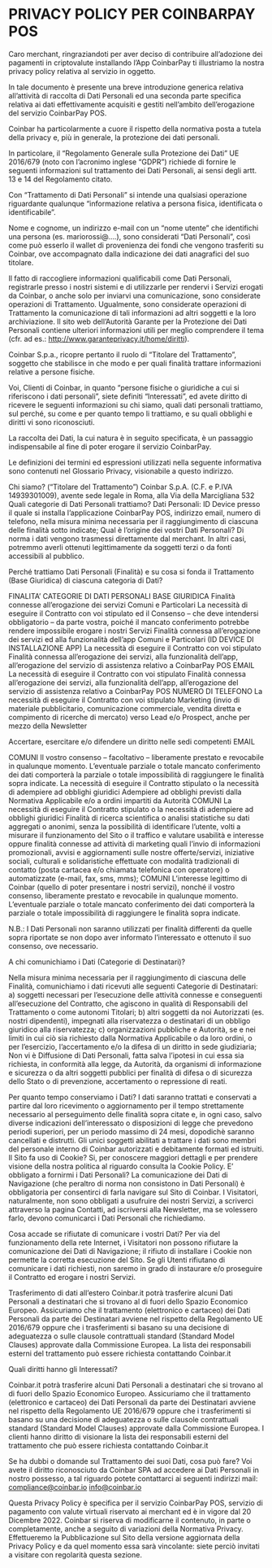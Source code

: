 # PRIVACY POLICY PER COINBARPAY POS

Caro merchant,
ringraziandoti per aver deciso di contribuire all’adozione dei pagamenti in criptovalute installando l’App CoinbarPay ti illustriamo la nostra privacy policy relativa al servizio in oggetto.

In tale documento è presente una breve introduzione generica  relativa all’attività di raccolta di Dati Personali ed una seconda parte specifica relativa ai dati effettivamente acquisiti e gestiti nell’ambito dell’erogazione del servizio CoinbarPay POS.

Coinbar ha particolarmente a cuore il rispetto della normativa posta a tutela della privacy e, più in generale, la protezione dei dati personali.

In particolare, il “Regolamento Generale sulla Protezione dei Dati” UE 2016/679 (noto con l’acronimo inglese “GDPR”) richiede di fornire le seguenti informazioni sul trattamento dei Dati Personali, ai sensi degli artt. 13 e 14 del Regolamento citato.

Con “Trattamento di Dati Personali” si intende una qualsiasi operazione riguardante qualunque “informazione relativa a persona fisica, identificata o identificabile”. 

Nome e cognome, un indirizzo e-mail con un “nome utente” che identifichi una persona (es. mariorossi@….), sono considerati “Dati Personali”, così come può esserlo il wallet di provenienza dei fondi che vengono trasferiti su Coinbar, ove accompagnato dalla indicazione dei dati anagrafici del suo titolare. 

Il fatto di raccogliere informazioni qualificabili come Dati Personali, registrarle presso i nostri sistemi e di utilizzarle per rendervi i Servizi erogati da Coinbar, o anche solo per inviarvi una comunicazione, sono considerate operazioni di Trattamento. Ugualmente, sono considerate operazioni di Trattamento la comunicazione di tali informazioni ad altri soggetti e la loro archiviazione.
Il sito web dell’Autorità Garante per la Protezione dei Dati Personali contiene ulteriori informazioni utili per meglio comprendere il tema (cfr. ad es.: http://www.garanteprivacy.it/home/diritti).

Coinbar S.p.a., ricopre pertanto il ruolo di “Titolare del Trattamento”, soggetto che stabilisce in che modo e per quali finalità trattare informazioni relative a persone fisiche.

Voi, Clienti di Coinbar, in quanto “persone fisiche o giuridiche a cui si riferiscono i dati personali”, siete definiti “Interessati”, ed avete diritto di ricevere le seguenti informazioni su chi siamo, quali dati personali trattiamo, sul perché, su come e per quanto tempo li trattiamo, e su quali obblighi e diritti vi sono riconosciuti.

La raccolta dei Dati, la cui natura è in seguito specificata, è un passaggio indispensabile al fine di poter erogare il servizio CoinbarPay.

Le definizioni dei termini ed espressioni utilizzati nella seguente informativa sono contenuti nel Glossario Privacy, visionabile a questo indirizzo.

Chi siamo? (“Titolare del Trattamento”)
Coinbar S.p.A. (C.F. e P.IVA 14939301009), avente sede legale in Roma, alla Via della Marcigliana 532
Quali categorie di Dati Personali trattiamo?
Dati Personali: ID Device presso il quale si installa l’applicazione CoinbarPay POS, indirizzo email, numero di telefono, nella misura minima necessaria per il raggiungimento di ciascuna delle finalità sotto indicate;
Qual è l’origine dei vostri Dati Personali?
Di norma i dati vengono trasmessi direttamente dal merchant. In altri casi, potremmo averli ottenuti legittimamente da soggetti terzi o da fonti accessibili al pubblico.



Perché trattiamo Dati Personali (Finalità) e su cosa si fonda il Trattamento (Base Giuridica) di ciascuna categoria di Dati?



FINALITA’
CATEGORIE DI DATI PERSONALI
BASE GIURIDICA
Finalità connesse all’erogazione dei servizi
Comuni e Particolari
La necessità di eseguire il Contratto con voi stipulato ed il Consenso – che deve intendersi obbligatorio – da parte vostra, poiché il mancato conferimento potrebbe rendere impossibile erogare i nostri Servizi
Finalità connessa all’erogazione dei servizi ed alla funzionalità dell’app
Comuni e Particolari (ID DEVICE DI INSTALLAZIONE APP)
La necessità di eseguire il Contratto con voi stipulato 
Finalità connessa all’erogazione dei servizi, alla funzionalità dell’app, all’erogazione del servizio di assistenza relativo a CoinbarPay POS
EMAIL
La necessità di eseguire il Contratto con voi stipulato 
Finalità connessa all’erogazione dei servizi, alla funzionalità dell’app, all’erogazione del servizio di assistenza relativo a CoinbarPay POS
NUMERO DI TELEFONO
La necessità di eseguire il Contratto con voi stipulato 
Marketing (invio di materiale pubblicitario, comunicazione commerciale, vendita diretta e compimento di ricerche di mercato) verso Lead e/o Prospect, anche per mezzo della Newsletter










Accertare, esercitare e/o difendere un diritto nelle sedi competenti
EMAIL

















COMUNI
Il vostro consenso – facoltativo – liberamente prestato e revocabile in qualunque momento.
L’eventuale parziale o totale mancato conferimento dei dati comporterà la parziale o totale impossibilità di raggiungere le finalità sopra indicate.
La necessità di eseguire il Contratto stipulato o la necessità di adempiere ad obblighi giuridici
Adempiere ad obblighi previsti dalla Normativa Applicabile e/o a ordini impartiti da Autorità
COMUNI
La necessità di eseguire il Contratto stipulato o la necessità di adempiere ad obblighi giuridici
Finalità di ricerca scientifica o analisi statistiche su dati aggregati o anonimi, senza la possibilità di identificare l’utente, volti a misurare il funzionamento del Sito o il traffico e valutare usabilità e interesse oppure finalità connesse ad attività di marketing quali l’invio di informazioni promozionali, avvisi e aggiornamenti sulle nostre offerte/servizi, iniziative sociali, culturali e solidaristiche effettuate con modalità tradizionali di contatto (posta cartacea e/o chiamata telefonica con operatore) o automatizzate (e-mail, fax, sms, mms);
COMUNI
L’interesse legittimo di Coinbar (quello di poter presentare i nostri servizi), nonché il vostro consenso, liberamente prestato e revocabile in qualunque momento.
L’eventuale parziale o totale mancato conferimento dei dati comporterà la parziale o totale impossibilità di raggiungere le finalità sopra indicate.





N.B.: I Dati Personali non saranno utilizzati per finalità differenti da quelle sopra riportate se non dopo aver informato l’interessato e ottenuto il suo consenso, ove necessario.


A chi comunichiamo i Dati (Categorie di Destinatari)?

Nella misura minima necessaria per il raggiungimento di ciascuna delle Finalità, comunichiamo i dati ricevuti alle seguenti Categorie di Destinatari:
a) soggetti necessari per l’esecuzione delle attività connesse e conseguenti all’esecuzione del Contratto, che agiscono in qualità di Responsabili del Trattamento o come autonomi Titolari;
b) altri soggetti da noi Autorizzati (es. nostri dipendenti), impegnati alla riservatezza o destinatari di un obbligo giuridico alla riservatezza;
c) organizzazioni pubbliche e Autorità, se e nei limiti in cui ciò sia richiesto dalla Normativa Applicabile o da loro ordini, o per l’esercizio, l’accertamento e/o la difesa di un diritto in sede giudiziaria;
Non vi è Diffusione di Dati Personali, fatta salva l’ipotesi in cui essa sia richiesta, in conformità alla legge, da Autorità, da organismi di informazione e sicurezza o da altri soggetti pubblici per finalità di difesa o di sicurezza dello Stato o di prevenzione, accertamento o repressione di reati.


Per quanto tempo conserviamo i Dati?
I dati saranno trattati e conservati a partire dal loro ricevimento o aggiornamento per il tempo strettamente necessario al perseguimento delle finalità sopra citate e, in ogni caso, salvo diverse indicazioni dell’interessato o disposizioni di legge che prevedono periodi superiori, per un periodo massimo di 24 mesi, dopodichè saranno cancellati e distrutti. 
Gli unici soggetti abilitati a trattare i dati sono membri del personale interno di Coinbar autorizzati e debitamente formati ed istruiti.
Il Sito fa uso di Cookie?
Si, per conoscere maggiori dettagli e per prendere visione della nostra politica al riguardo consulta la Cookie Policy.
E’ obbligato a fornirmi i Dati Personali?
La comunicazione dei Dati di Navigazione (che peraltro di norma non consistono in Dati Personali) è obbligatoria per consentirci di farla navigare sul Sito di Coinbar.
I Visitatori, naturalmente, non sono obbligati a usufruire dei nostri Servizi, a scriverci attraverso la pagina Contatti, ad iscriversi alla Newsletter, ma se volessero farlo, devono comunicarci i Dati Personali che richiediamo.


Cosa accade se rifiutate di comunicare i vostri Dati?
Per via del funzionamento della rete Internet, i Visitatori non possono rifiutare la comunicazione dei Dati di Navigazione; il rifiuto di installare i Cookie non permette la corretta esecuzione del Sito.
 Se gli Utenti rifiutano di comunicare i dati richiesti, non saremo in grado di instaurare e/o proseguire il Contratto ed erogare i nostri Servizi.


Trasferimento di dati all’estero
Coinbar.it potrà trasferire alcuni Dati Personali a destinatari che si trovano al di fuori dello Spazio Economico Europeo. Assicuriamo che il trattamento (elettronico e cartaceo) dei Dati Personali da parte dei Destinatari avviene nel rispetto della Regolamento UE 2016/679 oppure che i trasferimenti si basano su una decisione di adeguatezza o sulle clausole contrattuali standard (Standard Model Clauses) approvate dalla Commissione Europea. La lista dei responsabili esterni del trattamento può essere richiesta contattando Coinbar.it


Quali diritti hanno gli Interessati?

 
Coinbar.it potrà trasferire alcuni Dati Personali a destinatari che si trovano al di fuori dello Spazio Economico Europeo. Assicuriamo che il trattamento (elettronico e cartaceo) dei Dati Personali da parte dei Destinatari avviene nel rispetto della Regolamento UE 2016/679 oppure che i trasferimenti si basano su una decisione di adeguatezza o sulle clausole contrattuali standard (Standard Model Clauses) approvate dalla Commissione Europea. 
I clienti hanno diritto di visionare la lista dei responsabili esterni del trattamento che può essere richiesta contattando Coinbar.it


Se ha dubbi o domande sul Trattamento dei suoi Dati, cosa può fare?
Voi avete il diritto riconosciuto da Coinbar SPA ad accedere ai Dati Personali in nostro possesso, a tal riguardo potete contattarci ai seguenti indirizzi mail: compliance@coinbar.io     info@coinbar.io






Questa Privacy Policy è specifica per il servizio CoinbarPay POS, servizio di pagamento con valute virtuali riservato ai merchant ed è in vigore dal 20 Dicembre 2022.
Coinbar si riserva di modificarne il contenuto, in parte o completamente, anche a seguito di variazioni della Normativa Privacy. Effettueremo la Pubblicazione sul Sito della versione aggiornata della Privacy Policy e da quel momento essa sarà vincolante: siete perciò invitati a visitare con regolarità questa sezione.

